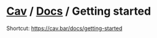 # [Cav](https://cav.bar) / [Docs](./README.md) / Getting started

Shortcut: https://cav.bar/docs/getting-started